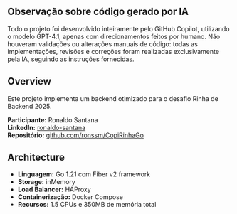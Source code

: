 ## Observação sobre código gerado por IA

Todo o projeto foi desenvolvido inteiramente pelo GitHub Copilot, utilizando o modelo GPT-4.1, apenas com direcionamentos feitos por humano. Não houveram validações ou alterações manuais de código: todas as implementações, revisões e correções foram realizadas exclusivamente pela IA, seguindo as instruções fornecidas.

## Overview

Este projeto implementa um backend otimizado para o desafio Rinha de Backend 2025.

**Participante:** Ronaldo Santana  
**LinkedIn:** [ronaldo-santana](https://www.linkedin.com/in/ronaldo-santana/)  
**Repositório:** [github.com/ronssm/CopiRinhaGo](https://github.com/ronssm/CopiRinhaGo)

## Architecture

- **Linguagem:** Go 1.21 com Fiber v2 framework
- **Storage:** inMemory
- **Load Balancer:** HAProxy
- **Containerização:** Docker Compose
- **Recursos:** 1.5 CPUs e 350MB de memória total
